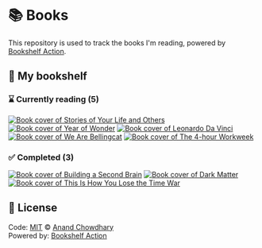 # 📚 Books

This repository is used to track the books I'm reading, powered by [Bookshelf Action](https://github.com/AnandChowdhary/bookshelf-action).

## 📖 My bookshelf

<!--start:bookshelf-action-->
### ⌛ Currently reading (5)

[![Book cover of Stories of Your Life and Others](https://images.weserv.nl/?url=http%3A%2F%2Fbooks.google.com%2Fbooks%2Fcontent%3Fid%3DWTBA-wzX7cwC%26printsec%3Dfrontcover%26img%3D1%26zoom%3D1%26edge%3Dcurl%26source%3Dgbs_api&w=128&h=196&fit=contain)](https://github.com/rebecca-owen/bookshelf/issues/11 "Stories of Your Life and Others by Ted Chiang")
[![Book cover of Year of Wonder](https://images.weserv.nl/?url=http%3A%2F%2Fbooks.google.com%2Fbooks%2Fcontent%3Fid%3D5ltKDwAAQBAJ%26printsec%3Dfrontcover%26img%3D1%26zoom%3D1%26edge%3Dcurl%26source%3Dgbs_api&w=128&h=196&fit=contain)](https://github.com/rebecca-owen/bookshelf/issues/8 "Year of Wonder by Clemency Burton-Hill")
[![Book cover of Leonardo Da Vinci](https://images.weserv.nl/?url=http%3A%2F%2Fbooks.google.com%2Fbooks%2Fcontent%3Fid%3DvkA5DwAAQBAJ%26printsec%3Dfrontcover%26img%3D1%26zoom%3D1%26edge%3Dcurl%26source%3Dgbs_api&w=128&h=196&fit=contain)](https://github.com/rebecca-owen/bookshelf/issues/6 "Leonardo Da Vinci by Walter Isaacson")
[![Book cover of We Are Bellingcat](https://images.weserv.nl/?url=http%3A%2F%2Fbooks.google.com%2Fbooks%2Fcontent%3Fid%3DQ_haEAAAQBAJ%26printsec%3Dfrontcover%26img%3D1%26zoom%3D1%26source%3Dgbs_api&w=128&h=196&fit=contain)](https://github.com/rebecca-owen/bookshelf/issues/5 "We Are Bellingcat by Eliot Higgins")
[![Book cover of The 4-hour Workweek](https://images.weserv.nl/?url=http%3A%2F%2Fbooks.google.com%2Fbooks%2Fcontent%3Fid%3DhNmODQAAQBAJ%26printsec%3Dfrontcover%26img%3D1%26zoom%3D1%26edge%3Dcurl%26source%3Dgbs_api&w=128&h=196&fit=contain)](https://github.com/rebecca-owen/bookshelf/issues/4 "The 4-hour Workweek by Timothy Ferriss")

### ✅ Completed (3)

[![Book cover of Building a Second Brain](https://images.weserv.nl/?url=http%3A%2F%2Fbooks.google.com%2Fbooks%2Fcontent%3Fid%3DG5BOEAAAQBAJ%26printsec%3Dfrontcover%26img%3D1%26zoom%3D1%26edge%3Dcurl%26source%3Dgbs_api&w=128&h=196&fit=contain)](https://github.com/rebecca-owen/bookshelf/issues/10 "Building a Second Brain by Tiago Forte completed in 1 week on June 2022")
[![Book cover of Dark Matter](https://images.weserv.nl/?url=http%3A%2F%2Fbooks.google.com%2Fbooks%2Fcontent%3Fid%3D5YqVDgAAQBAJ%26printsec%3Dfrontcover%26img%3D1%26zoom%3D1%26edge%3Dcurl%26source%3Dgbs_api&w=128&h=196&fit=contain)](https://github.com/rebecca-owen/bookshelf/issues/3 "Dark Matter by Blake Crouch completed in 16 hours on May 2022")
[![Book cover of This Is How You Lose the Time War](https://images.weserv.nl/?url=http%3A%2F%2Fbooks.google.com%2Fbooks%2Fcontent%3Fid%3D21_RDwAAQBAJ%26printsec%3Dfrontcover%26img%3D1%26zoom%3D1%26edge%3Dcurl%26source%3Dgbs_api&w=128&h=196&fit=contain)](https://github.com/rebecca-owen/bookshelf/issues/1 "This Is How You Lose the Time War by Amal El-Mohtar, Max Gladstone completed in 3 days on May 2022")

<!--end:bookshelf-action-->

## 📄 License

Code: [MIT](./LICENSE) © [Anand Chowdhary](https://anandchowdhary.com) \
Powered by: [Bookshelf Action](https://github.com/AnandChowdhary/bookshelf-action)
